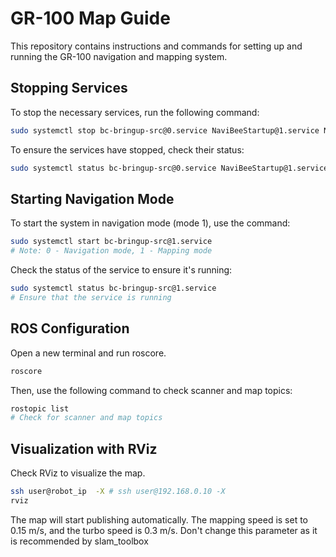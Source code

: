 # GR-100 Map Guide

This repository contains instructions and commands for setting up and running the GR-100 navigation and mapping system.

## Stopping Services
To stop the necessary services, run the following command:
```bash
sudo systemctl stop bc-bringup-src@0.service NaviBeeStartup@1.service NaviBeerobotmanager@{1..2}.service
```
To ensure the services have stopped, check their status:
```bash
sudo systemctl status bc-bringup-src@0.service NaviBeeStartup@1.service NaviBeerobotmanager@{1..2}.service
```
## Starting Navigation Mode
To start the system in navigation mode (mode 1), use the command:
```bash
sudo systemctl start bc-bringup-src@1.service
# Note: 0 - Navigation mode, 1 - Mapping mode
```
Check the status of the service to ensure it's running:

```bash
sudo systemctl status bc-bringup-src@1.service
# Ensure that the service is running
```
## ROS Configuration
Open a new terminal and run roscore.
```bash
roscore
```
Then, use the following command to check scanner and map topics:
```bash
rostopic list
# Check for scanner and map topics
```
## Visualization with RViz
Check RViz to visualize the map.
```bash
ssh user@robot_ip  -X # ssh user@192.168.0.10 -X
rviz
```
The map will start publishing automatically. 
The mapping speed is set to 0.15 m/s, and the turbo speed is 0.3 m/s. Don't change this parameter as it is recommended by slam_toolbox
